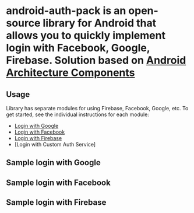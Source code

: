 # android-auth-pack is an open-source library for Android that allows you to quickly implement login with Facebook, Google, Firebase. Solution based on [Android Architecture Components](https://developer.android.com/topic/libraries/architecture/)

## Usage

Library has separate modules for using Firebase, Facebook, Google, etc. To get started, see the individual instructions for each module:

* [Login with Google](google/README.md)
* [Login with Facebook](facebook/README.md)
* [Login with Firebase](firebase/README.md)
* [Login with Custom Auth Service]

## Sample login with Google
## Sample login with Facebook
## Sample login with Firebase
